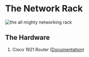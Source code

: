 # The Network Rack
![the all mighty networking rack](https://media.giphy.com/media/Zx1KzuQBR8wIbrm81t/giphy.gif)

## The Hardware
1. Cisco 1921 Router ([Documentation](https://www.cisco.com/c/en/us/products/collateral/routers/1900-series-integrated-services-routers-isr/data_sheet_c78-598389.pdf))
